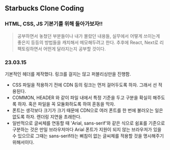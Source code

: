 ## Starbucks Clone Coding

### HTML, CSS, JS 기본기를 위해 돌아가보자!!

> 공부하면서 놓쳤던 부분들이나 내가 몰랐던 내용들, 실무에서 어떻게 쓰이는게 좋은지 등등의 방법들을 캐치해서 메모해두려고 한다.
> 추후에 React, Next로 리팩토링하면서 어떤게 달라지는지 공부할 것이다.


### 23.03.15

기본적인 헤더를 제작했다. 링크를 걸지는 않고 퍼블리싱만을 진행함.

- CSS 파일을 적용하기 전에 CDN 등의 링크는 먼저 걸어두도록 하자. 그래서 선 적용된다.
- COMMON, HEADER 와 같이 파일 내에서 특정 기준을 두고 구분을 확실히 해주도록 하자. 혹은 파일을 꼭 모듈화하도록 하여 혼동을 막자.
- 폰트는 생각보다 크기가 크기 때문에 CDN으로 여러 폰트를 한 번에 불러오는 일은 없도록 하자. 렌더링 지연을 초래한다.
- 일반적으로 글씨체를 연동할 때 'Arial, sans-serif'와 같은 식으로 쉼표를 기준으로 구분하는 것은
만일 브라우저마다 Arial 폰트가 지원이 되지 않는 브라우저가 있을 수 있으므로 그때는 sans-serif라는 삐침이 없는 글씨체를 적용할 것을 명시해주기 위해서이다.